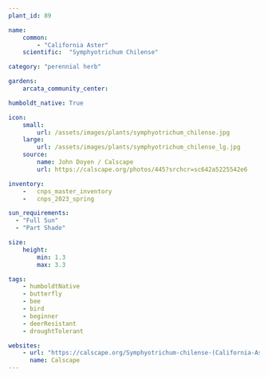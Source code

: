 ```yaml
---
plant_id: 89

name: 
    common: 
        - "California Aster" 
    scientific:  "Symphyotrichum Chilense"  

category: "perennial herb"

gardens: 
    arcata_community_center:

humboldt_native: True

icon: 
    small: 
        url: /assets/images/plants/symphyotrichum_chilense.jpg
    large: 
        url: /assets/images/plants/symphyotrichum_chilense_lg.jpg
    source: 
        name: John Doyen / Calscape 
        url: https://calscape.org/photos/445?srchcr=sc642a5225542e6

inventory: 
    -   cnps_master_inventory
    -   cnps_2023_spring

sun_requirements:
  - "Full Sun"
  - "Part Shade"

size:
    height: 
        min: 1.3
        max: 3.3

tags:
    - humboldtNative
    - butterfly
    - bee
    - bird
    - beginner
    - deerResistant
    - droughtTolerant

websites: 
    - url: "https://calscape.org/Symphyotrichum-chilense-(California-Aster)"
      name: Calscape
---
```


